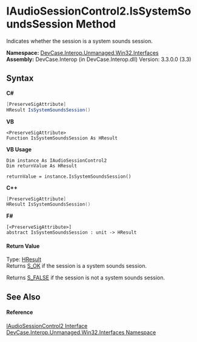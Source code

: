 # IAudioSessionControl2.IsSystemSoundsSession Method 
 

Indicates whether the session is a system sounds session.

**Namespace:**&nbsp;<a href="N_DevCase_Interop_Unmanaged_Win32_Interfaces">DevCase.Interop.Unmanaged.Win32.Interfaces</a><br />**Assembly:**&nbsp;DevCase.Interop (in DevCase.Interop.dll) Version: 3.3.0.0 (3.3)

## Syntax

**C#**<br />
``` C#
[PreserveSigAttribute]
HResult IsSystemSoundsSession()
```

**VB**<br />
``` VB
<PreserveSigAttribute>
Function IsSystemSoundsSession As HResult
```

**VB Usage**<br />
``` VB Usage
Dim instance As IAudioSessionControl2
Dim returnValue As HResult

returnValue = instance.IsSystemSoundsSession()
```

**C++**<br />
``` C++
[PreserveSigAttribute]
HResult IsSystemSoundsSession()
```

**F#**<br />
``` F#
[<PreserveSigAttribute>]
abstract IsSystemSoundsSession : unit -> HResult 

```


#### Return Value
Type: <a href="T_DevCase_Interop_Unmanaged_Win32_Enums_HResult">HResult</a><br />Returns <a href="T_DevCase_Interop_Unmanaged_Win32_Enums_HResult">S_OK</a> if the session is a system sounds session. 

 Returns <a href="T_DevCase_Interop_Unmanaged_Win32_Enums_HResult">S_FALSE</a> if the session is not a system sounds session.

## See Also


#### Reference
<a href="T_DevCase_Interop_Unmanaged_Win32_Interfaces_IAudioSessionControl2">IAudioSessionControl2 Interface</a><br /><a href="N_DevCase_Interop_Unmanaged_Win32_Interfaces">DevCase.Interop.Unmanaged.Win32.Interfaces Namespace</a><br />
